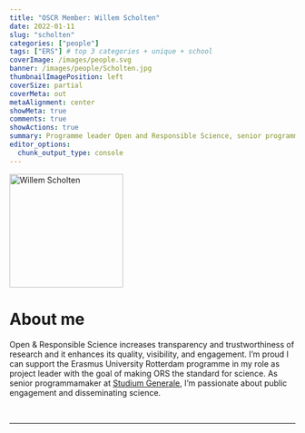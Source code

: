 ```yaml
---
title: "OSCR Member: Willem Scholten"
date: 2022-01-11
slug: "scholten"
categories: ["people"]
tags: ["ERS"] # top 3 categories + unique + school
coverImage: /images/people.svg
banner: /images/people/Scholten.jpg
thumbnailImagePosition: left
coverSize: partial
coverMeta: out
metaAlignment: center
showMeta: true
comments: true
showActions: true
summary: Programme leader Open and Responsible Science, senior programmamaker Studium Generale
editor_options: 
  chunk_output_type: console
---
```


<!-- EMAIL -->
<p>
  <a href="mailto:willem.scholten@eur.nl">
  <img border="0" alt="Willem Scholten" src="/images/people/Scholten.jpg" width="200" height="200" align="center">
  </a>
</p>


<p align="center">
<!--  CV
  <a href="" class="fa-solid fa-file" style="color:#000000;">
  </a> -->

<!-- TWITTER 
  <a href="" class="fa-brands fa-x-twitter" style="color:#000000;">
  </a>
  -->

<!-- GOOGLE SCHOLAR
  <a href="" class="fa-brands fa-google-scholar" style="color:#000000;">
  </a>
  -->
  
<!-- RESEARCHGATE 
  <a href="" class="fa-brands fa-researchgate" style="color:#000000;">
  </a>
   --> 
  
<!-- LINKEDIN 
  <a href="https://www.linkedin.com/in/willem-scholten-7062455/" class="fa-brands fa-linkedin" style="color:#000000;">
  </a> -->  
  
  <!-- ORCID 
  <a href="" class="fa-brands fa-orcid" style="color:#000000;">
  </a> -->

<!-- PERSONAL WEBSITE 
  <a href="" class="fa-solid fa-link" style="color:#000000;">
  </a> -->

<!-- GITHUB 
  <a href="" class="fa-brands fa-github" style="color:#000000;"> 
  </a> -->
</p>

# About me

Open & Responsible Science increases transparency and trustworthiness of research and it enhances its quality, visibility, and engagement. I’m proud I can support the Erasmus University Rotterdam programme in my role as project leader with the goal of making ORS the standard for science. As senior programmamaker at [Studium Generale](https://www.eur.nl/en/campus/art-culture/studium-generale), I’m passionate about public engagement and disseminating science.
 

<BR>

<!-- # Expertise 
# Expertise

<img src="{{< blogdown/postref >}}index_files/figure-html/radarPlot-1.png" width="576" />-->


***


